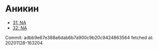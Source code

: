 # Аникин
- [31: NA](31.md)
- [32: NA](32.md)

Commit: adbb9e67e388a6dab6b7a900c9b20c9424863564
 fetched at: 20201128-163204
